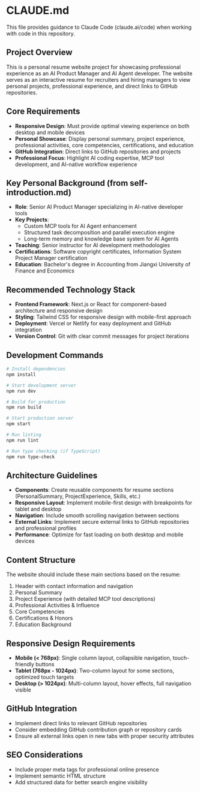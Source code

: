 # CLAUDE.md

This file provides guidance to Claude Code (claude.ai/code) when working with code in this repository.

## Project Overview
This is a personal resume website project for showcasing professional experience as an AI Product Manager and AI Agent developer. The website serves as an interactive resume for recruiters and hiring managers to view personal projects, professional experience, and direct links to GitHub repositories.

## Core Requirements
- **Responsive Design**: Must provide optimal viewing experience on both desktop and mobile devices
- **Personal Showcase**: Display personal summary, project experience, professional activities, core competencies, certifications, and education
- **GitHub Integration**: Direct links to GitHub repositories and projects
- **Professional Focus**: Highlight AI coding expertise, MCP tool development, and AI-native workflow experience

## Key Personal Background (from self-introduction.md)
- **Role**: Senior AI Product Manager specializing in AI-native developer tools
- **Key Projects**: 
  - Custom MCP tools for AI Agent enhancement
  - Structured task decomposition and parallel execution engine
  - Long-term memory and knowledge base system for AI Agents
- **Teaching**: Senior instructor for AI development methodologies
- **Certifications**: Software copyright certificates, Information System Project Manager certification
- **Education**: Bachelor's degree in Accounting from Jiangxi University of Finance and Economics

## Recommended Technology Stack
- **Frontend Framework**: Next.js or React for component-based architecture and responsive design
- **Styling**: Tailwind CSS for responsive design with mobile-first approach
- **Deployment**: Vercel or Netlify for easy deployment and GitHub integration
- **Version Control**: Git with clear commit messages for project iterations

## Development Commands
```bash
# Install dependencies
npm install

# Start development server
npm run dev

# Build for production
npm run build

# Start production server
npm start

# Run linting
npm run lint

# Run type checking (if TypeScript)
npm run type-check
```

## Architecture Guidelines
- **Components**: Create reusable components for resume sections (PersonalSummary, ProjectExperience, Skills, etc.)
- **Responsive Layout**: Implement mobile-first design with breakpoints for tablet and desktop
- **Navigation**: Include smooth scrolling navigation between sections
- **External Links**: Implement secure external links to GitHub repositories and professional profiles
- **Performance**: Optimize for fast loading on both desktop and mobile devices

## Content Structure
The website should include these main sections based on the resume:
1. Header with contact information and navigation
2. Personal Summary
3. Project Experience (with detailed MCP tool descriptions)
4. Professional Activities & Influence
5. Core Competencies
6. Certifications & Honors
7. Education Background

## Responsive Design Requirements
- **Mobile (< 768px)**: Single column layout, collapsible navigation, touch-friendly buttons
- **Tablet (768px - 1024px)**: Two-column layout for some sections, optimized touch targets
- **Desktop (> 1024px)**: Multi-column layout, hover effects, full navigation visible

## GitHub Integration
- Implement direct links to relevant GitHub repositories
- Consider embedding GitHub contribution graph or repository cards
- Ensure all external links open in new tabs with proper security attributes

## SEO Considerations
- Include proper meta tags for professional online presence
- Implement semantic HTML structure
- Add structured data for better search engine visibility